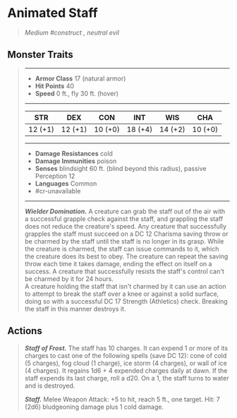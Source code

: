 # Animated Staff
>*Medium #construct , neutral evil*
## Monster Traits
>___
>- **Armor Class** 17 (natural armor)
>- **Hit Points** 40
>- **Speed** 0 ft., fly 30 ft. (hover)
>___
>|STR|DEX|CON|INT|WIS|CHA|
>|:---:|:---:|:---:|:---:|:---:|:---:|
>|12 (+1)|12 (+1)|10 (+0)|18 (+4)|14 (+2)|10 (+0)|
>___
>- **Damage Resistances** cold
>- **Damage Immunities** poison
>- **Senses** blindsight 60 ft. (blind beyond this radius), passive Perception 12
>- **Languages** Common
>- #cr-unavailable
>___
>***Wielder Domination.*** A creature can grab the staff out of the air with a successful grapple check against the staff, and grappling the staff does not reduce the creature's speed. Any creature that successfully grapples the staff must succeed on a DC 12 Charisma saving throw or be charmed by the staff until the staff is no longer in its grasp. While the creature is charmed, the staff can issue commands to it, which the creature does its best to obey. The creature can repeat the saving throw each time it takes damage, ending the effect on itself on a success. A creature that successfully resists the staff's control can't be charmed by it for 24 hours.  
>A creature holding the staff that isn't charmed by it can use an action to attempt to break the staff over a knee or against a solid surface, doing so with a successful DC 17 Strength (Athletics) check. Breaking the staff in this manner destroys it.  
>
## Actions
>***Staff of Frost.*** The staff has 10 charges. It can expend 1 or more of its charges to cast one of the following spells (save DC 12): cone of cold (5 charges), fog cloud (1 charge), ice storm (4 charges), or wall of ice (4 charges). It regains 1d6 + 4 expended charges daily at dawn. If the staff expends its last charge, roll a d20. On a 1, the staff turns to water and is destroyed.  
>
>***Staff.*** Melee Weapon Attack: +5 to hit, reach 5 ft., one target. Hit: 7 (2d6) bludgeoning damage plus 1 cold damage.